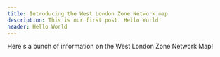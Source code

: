 ```yaml
---
title: Introducing the West London Zone Network map
description: This is our first post. Hello World!
header: Hello World
---
```

Here's a bunch of information on the West London Zone Network Map!

